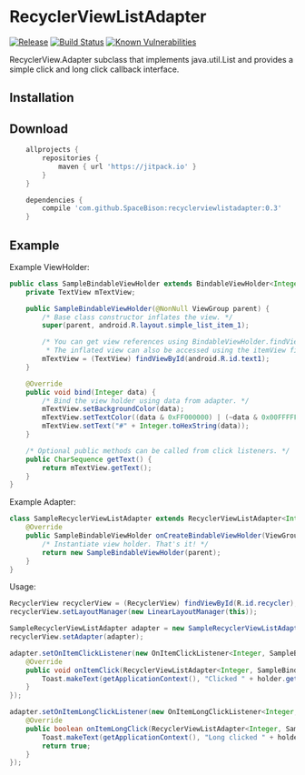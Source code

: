 # RecyclerViewListAdapter

[![Release](https://jitpack.io/v/SpaceBison/recyclerviewlistadapter.svg)](https://jitpack.io/#SpaceBison/recyclerviewlistadapter) [![Build Status](https://travis-ci.org/SpaceBison/recyclerviewlistadapter.svg?branch=master)](https://travis-ci.org/SpaceBison/recyclerviewlistadapter) [![Known Vulnerabilities](https://snyk.io/test/github/spacebison/recyclerviewlistadapter/badge.svg)](https://snyk.io/test/github/spacebison/recyclerviewlistadapter)

RecyclerView.Adapter subclass that implements java.util.List and provides a simple click and
long click callback interface.

Installation
------------

Download
----------

```groovy
    allprojects {
        repositories {
            maven { url 'https://jitpack.io' }
        }
    }
```

```groovy
    dependencies {
        compile 'com.github.SpaceBison:recyclerviewlistadapter:0.3'
    }

```

Example
-------

Example ViewHolder:

```Java
public class SampleBindableViewHolder extends BindableViewHolder<Integer> {
    private TextView mTextView;

    public SampleBindableViewHolder(@NonNull ViewGroup parent) {
        /* Base class constructor inflates the view. */
        super(parent, android.R.layout.simple_list_item_1);

        /* You can get view references using BindableViewHolder.findViewById().
         * The inflated view can also be accessed using the itemView field. */
        mTextView = (TextView) findViewById(android.R.id.text1);
    }

    @Override
    public void bind(Integer data) {
        /* Bind the view holder using data from adapter. */
        mTextView.setBackgroundColor(data);
        mTextView.setTextColor((data & 0xFF000000) | (~data & 0x00FFFFFF)); // invert
        mTextView.setText("#" + Integer.toHexString(data));
    }

    /* Optional public methods can be called from click listeners. */
    public CharSequence getText() {
        return mTextView.getText();
    }
}
```


Example Adapter:

```Java
class SampleRecyclerViewListAdapter extends RecyclerViewListAdapter<Integer, SampleBindableViewHolder> {
    @Override
    public SampleBindableViewHolder onCreateBindableViewHolder(ViewGroup parent, int viewType) {
        /* Instantiate view holder. That's it! */
        return new SampleBindableViewHolder(parent);
    }
}
```


Usage:

```Java
RecyclerView recyclerView = (RecyclerView) findViewById(R.id.recycler);
recyclerView.setLayoutManager(new LinearLayoutManager(this));

SampleRecyclerViewListAdapter adapter = new SampleRecyclerViewListAdapter();
recyclerView.setAdapter(adapter);

adapter.setOnItemClickListener(new OnItemClickListener<Integer, SampleBindableViewHolder>() {
    @Override
    public void onItemClick(RecyclerViewListAdapter<Integer, SampleBindableViewHolder> adapter, SampleBindableViewHolder holder) {
        Toast.makeText(getApplicationContext(), "Clicked " + holder.getText() + "; color: " + adapter.get(holder), Toast.LENGTH_LONG).show();
    }
});

adapter.setOnItemLongClickListener(new OnItemLongClickListener<Integer, SampleBindableViewHolder>() {
    @Override
    public boolean onItemLongClick(RecyclerViewListAdapter<Integer, SampleBindableViewHolder> adapter, SampleBindableViewHolder holder) {
        Toast.makeText(getApplicationContext(), "Long clicked " + holder.getText() + "; color: " + adapter.get(holder), Toast.LENGTH_LONG).show();
        return true;
    }
});
```
